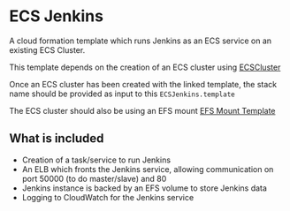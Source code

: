 # ECS Jenkins

A cloud formation template which runs Jenkins as an ECS service on an existing ECS Cluster.

This template depends on the creation of an ECS cluster using [ECSCluster](https://github.com/ukayani/ecs-cluster#ecsclustertemplate)
 
Once an ECS cluster has been created with the linked template, the stack name should be provided as input to this `ECSJenkins.template`

The ECS cluster should also be using an EFS mount [EFS Mount Template](https://github.com/ukayani/ecs-cluster#efswithmounttargettemplate)
 
## What is included
 
- Creation of a task/service to run Jenkins
- An ELB which fronts the Jenkins service, allowing communication on port 50000 (to do master/slave) and 80
- Jenkins instance is backed by an EFS volume to store Jenkins data
- Logging to CloudWatch for the Jenkins service 